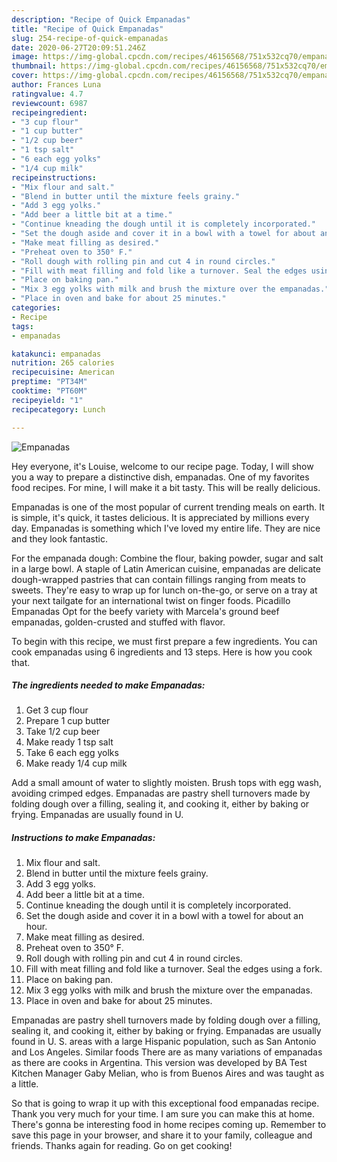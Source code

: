 ```yaml
---
description: "Recipe of Quick Empanadas"
title: "Recipe of Quick Empanadas"
slug: 254-recipe-of-quick-empanadas
date: 2020-06-27T20:09:51.246Z
image: https://img-global.cpcdn.com/recipes/46156568/751x532cq70/empanadas-recipe-main-photo.jpg
thumbnail: https://img-global.cpcdn.com/recipes/46156568/751x532cq70/empanadas-recipe-main-photo.jpg
cover: https://img-global.cpcdn.com/recipes/46156568/751x532cq70/empanadas-recipe-main-photo.jpg
author: Frances Luna
ratingvalue: 4.7
reviewcount: 6987
recipeingredient:
- "3 cup flour"
- "1 cup butter"
- "1/2 cup beer"
- "1 tsp salt"
- "6 each egg yolks"
- "1/4 cup milk"
recipeinstructions:
- "Mix flour and salt."
- "Blend in butter until the mixture feels grainy."
- "Add 3 egg yolks."
- "Add beer a little bit at a time."
- "Continue kneading the dough until it is completely incorporated."
- "Set the dough aside and cover it in a bowl with a towel for about an hour."
- "Make meat filling as desired."
- "Preheat oven to 350° F."
- "Roll dough with rolling pin and cut 4 in round circles."
- "Fill with meat filling and fold like a turnover. Seal the edges using a fork."
- "Place on baking pan."
- "Mix 3 egg yolks with milk and brush the mixture over the empanadas."
- "Place in oven and bake for about 25 minutes."
categories:
- Recipe
tags:
- empanadas

katakunci: empanadas 
nutrition: 265 calories
recipecuisine: American
preptime: "PT34M"
cooktime: "PT60M"
recipeyield: "1"
recipecategory: Lunch

---
```



![Empanadas](https://img-global.cpcdn.com/recipes/46156568/751x532cq70/empanadas-recipe-main-photo.jpg)

Hey everyone, it's Louise, welcome to our recipe page. Today, I will show you a way to prepare a distinctive dish, empanadas. One of my favorites food recipes. For mine, I will make it a bit tasty. This will be really delicious.

Empanadas is one of the most popular of current trending meals on earth. It is simple, it's quick, it tastes delicious. It is appreciated by millions every day. Empanadas is something which I've loved my entire life. They are nice and they look fantastic.

For the empanada dough: Combine the flour, baking powder, sugar and salt in a large bowl. A staple of Latin American cuisine, empanadas are delicate dough-wrapped pastries that can contain fillings ranging from meats to sweets. They&#39;re easy to wrap up for lunch on-the-go, or serve on a tray at your next tailgate for an international twist on finger foods. Picadillo Empanadas Opt for the beefy variety with Marcela&#39;s ground beef empanadas, golden-crusted and stuffed with flavor.


To begin with this recipe, we must first prepare a few ingredients. You can cook empanadas using 6 ingredients and 13 steps. Here is how you cook that.

<!--inarticleads1-->

##### The ingredients needed to make Empanadas:

1. Get 3 cup flour
1. Prepare 1 cup butter
1. Take 1/2 cup beer
1. Make ready 1 tsp salt
1. Take 6 each egg yolks
1. Make ready 1/4 cup milk


Add a small amount of water to slightly moisten. Brush tops with egg wash, avoiding crimped edges. Empanadas are pastry shell turnovers made by folding dough over a filling, sealing it, and cooking it, either by baking or frying. Empanadas are usually found in U. 

<!--inarticleads2-->

##### Instructions to make Empanadas:

1. Mix flour and salt.
1. Blend in butter until the mixture feels grainy.
1. Add 3 egg yolks.
1. Add beer a little bit at a time.
1. Continue kneading the dough until it is completely incorporated.
1. Set the dough aside and cover it in a bowl with a towel for about an hour.
1. Make meat filling as desired.
1. Preheat oven to 350° F.
1. Roll dough with rolling pin and cut 4 in round circles.
1. Fill with meat filling and fold like a turnover. Seal the edges using a fork.
1. Place on baking pan.
1. Mix 3 egg yolks with milk and brush the mixture over the empanadas.
1. Place in oven and bake for about 25 minutes.


Empanadas are pastry shell turnovers made by folding dough over a filling, sealing it, and cooking it, either by baking or frying. Empanadas are usually found in U. S. areas with a large Hispanic population, such as San Antonio and Los Angeles. Similar foods There are as many variations of empanadas as there are cooks in Argentina. This version was developed by BA Test Kitchen Manager Gaby Melian, who is from Buenos Aires and was taught as a little. 

So that is going to wrap it up with this exceptional food empanadas recipe. Thank you very much for your time. I am sure you can make this at home. There's gonna be interesting food in home recipes coming up. Remember to save this page in your browser, and share it to your family, colleague and friends. Thanks again for reading. Go on get cooking!
